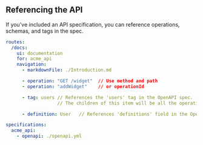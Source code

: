 ## Referencing the API

If you've included an API specification, you can reference operations,
schemas, and tags in the spec.

```yaml
routes:
  /docs:
    ui: documentation
    for: acme_api
    navigation:
      - markdownFile: ./Introduction.md

      - operation: "GET /widget"  // Use method and path
      - operation: "addWidget"    // or operationId

      - tag: users // References the 'users' tag in the OpenAPI spec.
                   // The children of this item will be all the operations with this tag.

      - definition: User   // References 'definitions' field in the OpenAPI spec.

specifications:
  acme_api:
    - openapi: ./openapi.yml
```

